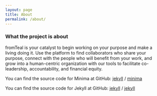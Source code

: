 ```yaml
---
layout: page
title: About
permalink: /about/
---
```


### What the project is about
fromTeal is your catalyst to begin working on your purpose and make a living doing it. Use the platform to find collaborators who share your purpose, connect with the people who will benefit from your work, and grow into a human-centric organization with our tools to facilitate co-leadership, accountability, and financial equity.

You can find the source code for Minima at GitHub:
[jekyll][jekyll-organization] /
[minima](https://github.com/jekyll/minima)

You can find the source code for Jekyll at GitHub:
[jekyll][jekyll-organization] /
[jekyll](https://github.com/jekyll/jekyll)


[jekyll-organization]: https://github.com/jekyll
